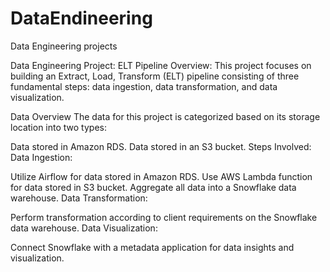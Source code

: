 # DataEndineering
Data Engineering projects


Data Engineering Project: ELT Pipeline
Overview:
This project focuses on building an Extract, Load, Transform (ELT) pipeline consisting of three fundamental steps: data ingestion, data transformation, and data visualization.

Data Overview
The data for this project is categorized based on its storage location into two types:

Data stored in Amazon RDS.
Data stored in an S3 bucket.
Steps Involved:
Data Ingestion:

Utilize Airflow for data stored in Amazon RDS.
Use AWS Lambda function for data stored in S3 bucket.
Aggregate all data into a Snowflake data warehouse.
Data Transformation:

Perform transformation according to client requirements on the Snowflake data warehouse.
Data Visualization:

Connect Snowflake with a metadata application for data insights and visualization.
